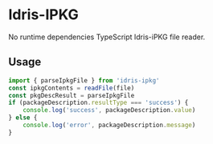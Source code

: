 # Idris-IPKG

No runtime dependencies TypeScript Idris-iPKG file reader.

## Usage

```typescript
import { parseIpkgFile } from 'idris-ipkg'
const ipkgContents = readFile(file)
const pkgDescResult = parseIpkgFile
if (packageDescription.resultType === 'success') {
    console.log('success', packageDescription.value)
} else {
    console.log('error', packageDescription.message)
}
```

